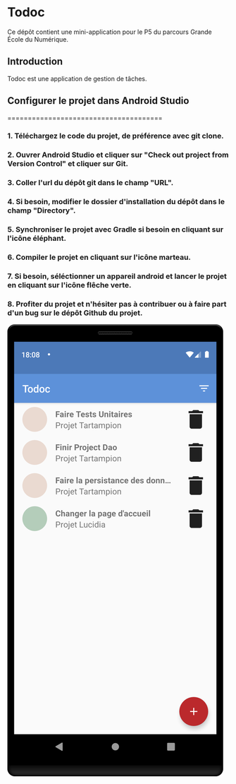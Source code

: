 # Todoc

Ce dépôt contient une mini-application pour le P5 du parcours Grande
École du Numérique.

## Introduction

Todoc est une application de gestion de tâches.




## Configurer le projet dans Android Studio
======================================

### 1. Téléchargez le code du projet, de préférence avec git clone.

### 2. Ouvrer Android Studio et cliquer sur "Check out project from Version Control" et cliquer sur Git.
### 3. Coller l'url du dépôt git dans le champ "URL".
### 4. Si besoin, modifier le dossier d'installation du dépôt dans le champ "Directory".

### 5. Synchroniser le projet avec Gradle si besoin en cliquant sur l'icône éléphant.
### 6. Compiler le projet en cliquant sur l'icône marteau.
### 7. Si besoin, séléctionner un appareil android et lancer le projet en cliquant sur l'icône flêche verte.

### 8. Profiter du projet et n'hésiter pas à contribuer ou à faire part d'un bug sur le dépôt Github du projet.
![device-2020-03-01-180853.png](device-2020-03-01-180853.png)